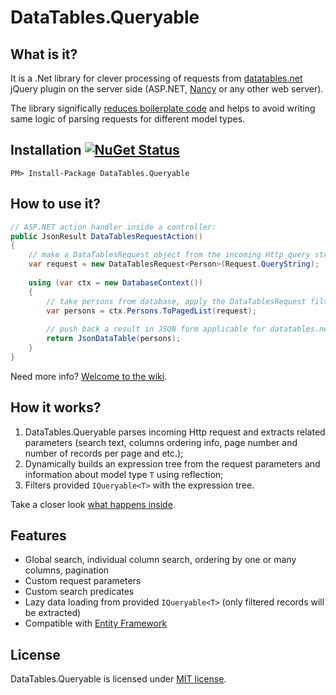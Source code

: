 # DataTables.Queryable

## What is it?
It is a .Net library for clever processing of requests from [datatables.net](https://www.datatables.net/) jQuery plugin on the server side (ASP.NET, [Nancy](https://github.com/NancyFx/Nancy/) or any other web server).

The library significally [reduces boilerplate code](https://github.com/AlexanderKrutov/DataTables.Queryable/wiki/Boilerplate-code-reducing) and helps to avoid writing same logic of parsing requests for different model types.

## Installation [![NuGet Status](http://img.shields.io/nuget/v/DataTables.Queryable.svg?style=flat)](https://www.nuget.org/packages/DataTables.Queryable/)
```
PM> Install-Package DataTables.Queryable
```

## How to use it?
```csharp
// ASP.NET action handler inside a controller:
public JsonResult DataTablesRequestAction()
{
    // make a DataTablesRequest object from the incoming Http query string
    var request = new DataTablesRequest<Person>(Request.QueryString);
    
    using (var ctx = new DatabaseContext())
    {
        // take persons from database, apply the DataTablesRequest filter and paginate
        var persons = ctx.Persons.ToPagedList(request);
     
        // push back a result in JSON form applicable for datatables.net
        return JsonDataTable(persons);
    }
}
```
Need more info? [Welcome to the wiki](https://github.com/AlexanderKrutov/DataTables.Queryable/wiki/).

## How it works?
1. DataTables.Queryable parses incoming Http request and extracts related parameters (search text, columns ordering info, page number and number of records per page and etc.);
1. Dynamically builds an expression tree from the request parameters and information about model type `T` using reflection;
1. Filters provided `IQueryable<T>` with the expression tree.

Take a closer look [what happens inside](https://github.com/AlexanderKrutov/DataTables.Queryable/wiki/How-it-works/).

## Features
* Global search, individual column search, ordering by one or many columns, pagination
* Custom request parameters
* Custom search predicates
* Lazy data loading from provided `IQueryable<T>` (only filtered records will be extracted)
* Compatible with [Entity Framework](https://github.com/aspnet/EntityFramework6)

## License
DataTables.Queryable is licensed under [MIT license](LICENSE).
